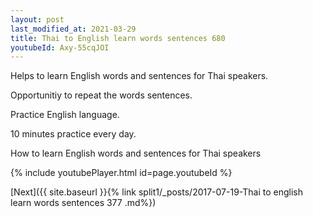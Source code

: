 ```yaml
---
layout: post
last_modified_at: 2021-03-29
title: Thai to English learn words sentences 680 
youtubeId: Axy-55cqJOI
---
```

 
 
Helps to learn English words and sentences for Thai speakers.

Opportunitiy to repeat the words sentences. 

Practice English language. 
 
10 minutes practice every day. 
 
How to learn English words and sentences for Thai speakers 
 
{% include youtubePlayer.html id=page.youtubeId %}
 
 
[Next]({{ site.baseurl }}{% link  split1/_posts/2017-07-19-Thai to english learn words sentences 377 .md%})
 
